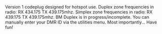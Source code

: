 Version 1 codeplug designed for hotspot use.
Duplex zone frequencies in radio: RX 434.175 TX 439.175mhz.
Simplex zone frequencies in radio: RX 439.175 TX 439.175mhz.
BM Duplex is in progress/incomplete.
You can manually enter your DMR ID via the utilities menu.
Most importantly... Have fun!
